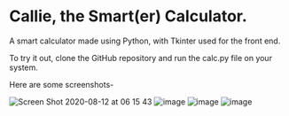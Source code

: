 # Callie, the Smart(er) Calculator.
A smart calculator made using Python, with Tkinter used for the front end. 

To try it out, clone the GitHub repository and run the calc.py file on your system. 

Here are some screenshots-

![Screen Shot 2020-08-12 at 06 15 43](https://user-images.githubusercontent.com/22867644/89962772-5f7b2380-dc63-11ea-91a7-a54db3bcae79.png)
![image](https://user-images.githubusercontent.com/22867644/89656603-716a6880-d8e9-11ea-89ff-c123c8bb9411.png)
![image](https://user-images.githubusercontent.com/22867644/89656633-79c2a380-d8e9-11ea-8e40-8ee534a671a6.png)
![image](https://user-images.githubusercontent.com/22867644/89656669-87782900-d8e9-11ea-8617-20cc5d00627e.png)
